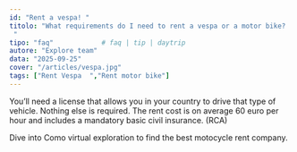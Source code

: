```yaml
---
id: "Rent a vespa! "
titolo: "What requirements do I need to rent a vespa or a motor bike?
 "
tipo: "faq"            # faq | tip | daytrip
autore: "Explore team"
data: "2025-09-25"
cover: "/articles/vespa.jpg"
tags: ["Rent Vespa  ","Rent motor bike"]
---
```


You’ll need a license that allows you in your country to drive that type of vehicle. Nothing else is required. The rent cost is  on average 60 euro per hour and includes a mandatory basic civil insurance. (RCA) 

Dive into Como virtual exploration to find the best motocycle rent company. 


